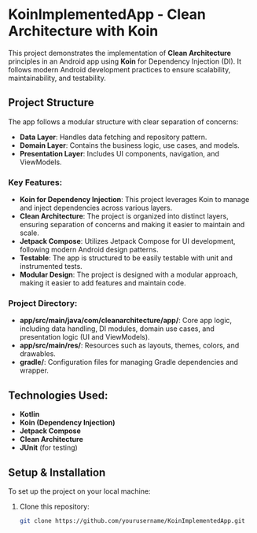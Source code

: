 # KoinImplementedApp - Clean Architecture with Koin

This project demonstrates the implementation of **Clean Architecture** principles in an Android app using **Koin** for Dependency Injection (DI). It follows modern Android development practices to ensure scalability, maintainability, and testability.

## Project Structure

The app follows a modular structure with clear separation of concerns:

- **Data Layer**: Handles data fetching and repository pattern.
- **Domain Layer**: Contains the business logic, use cases, and models.
- **Presentation Layer**: Includes UI components, navigation, and ViewModels.

### Key Features:
- **Koin for Dependency Injection**: This project leverages Koin to manage and inject dependencies across various layers.
- **Clean Architecture**: The project is organized into distinct layers, ensuring separation of concerns and making it easier to maintain and scale.
- **Jetpack Compose**: Utilizes Jetpack Compose for UI development, following modern Android design patterns.
- **Testable**: The app is structured to be easily testable with unit and instrumented tests.
- **Modular Design**: The project is designed with a modular approach, making it easier to add features and maintain code.

### Project Directory:
- **app/src/main/java/com/cleanarchitecture/app/**: Core app logic, including data handling, DI modules, domain use cases, and presentation logic (UI and ViewModels).
- **app/src/main/res/**: Resources such as layouts, themes, colors, and drawables.
- **gradle/**: Configuration files for managing Gradle dependencies and wrapper.

## Technologies Used:
- **Kotlin**
- **Koin (Dependency Injection)**
- **Jetpack Compose**
- **Clean Architecture**
- **JUnit** (for testing)

## Setup & Installation

To set up the project on your local machine:

1. Clone this repository:
   ```bash
   git clone https://github.com/yourusername/KoinImplementedApp.git
